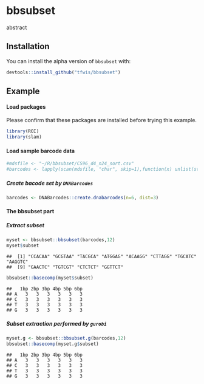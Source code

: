 
# bbsubset

abstract

## Installation

You can install the alpha version of `bbsubset` with:

``` r
devtools::install_github("tfwis/bbsubset")
```

## Example

#### Load packages

Please confirm that these packages are installed before trying this
example.

``` r
library(ROI)
library(slam)
```

#### Load sample barcode data

``` r
#mdsfile <- "~/R/bbsubset/CS96_d4_n24_sort.csv"
#barcodes <- lapply(scan(mdsfile, "char", skip=1),function(x) unlist(strsplit(x,','))[-1])[[1]]
```

##### Create bacode set by `DNABarcodes`

``` r
barcodes <- DNABarcodes::create.dnabarcodes(n=6, dist=3)
```

#### The bbsubset part

##### Extract subset

``` r
myset <- bbsubset::bbsubset(barcodes,12)
myset$subset
```

    ##  [1] "CCACAA" "GCGTAA" "TACGCA" "ATGGAG" "ACAAGG" "CTTAGG" "TGCATC" "AAGGTC"
    ##  [9] "GAACTC" "TGTCGT" "CTCTCT" "GGTTCT"

``` r
bbsubset::basecomp(myset$subset)
```

    ##   1bp 2bp 3bp 4bp 5bp 6bp
    ## A   3   3   3   3   3   3
    ## C   3   3   3   3   3   3
    ## T   3   3   3   3   3   3
    ## G   3   3   3   3   3   3

##### Subset extraction performed by `gurobi`

``` r
myset.g <- bbsubset::bbsubset.g(barcodes,12)
bbsubset::basecomp(myset.g$subset)
```

    ##   1bp 2bp 3bp 4bp 5bp 6bp
    ## A   3   3   3   3   3   3
    ## C   3   3   3   3   3   3
    ## T   3   3   3   3   3   3
    ## G   3   3   3   3   3   3
